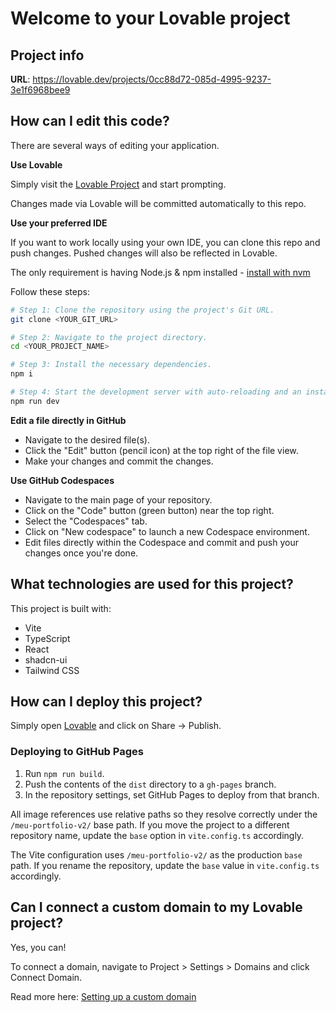 # Welcome to your Lovable project

## Project info

**URL**: https://lovable.dev/projects/0cc88d72-085d-4995-9237-3e1f6968bee9

## How can I edit this code?

There are several ways of editing your application.

**Use Lovable**

Simply visit the [Lovable Project](https://lovable.dev/projects/0cc88d72-085d-4995-9237-3e1f6968bee9) and start prompting.

Changes made via Lovable will be committed automatically to this repo.

**Use your preferred IDE**

If you want to work locally using your own IDE, you can clone this repo and push changes. Pushed changes will also be reflected in Lovable.

The only requirement is having Node.js & npm installed - [install with nvm](https://github.com/nvm-sh/nvm#installing-and-updating)

Follow these steps:

```sh
# Step 1: Clone the repository using the project's Git URL.
git clone <YOUR_GIT_URL>

# Step 2: Navigate to the project directory.
cd <YOUR_PROJECT_NAME>

# Step 3: Install the necessary dependencies.
npm i

# Step 4: Start the development server with auto-reloading and an instant preview.
npm run dev
```

**Edit a file directly in GitHub**

- Navigate to the desired file(s).
- Click the "Edit" button (pencil icon) at the top right of the file view.
- Make your changes and commit the changes.

**Use GitHub Codespaces**

- Navigate to the main page of your repository.
- Click on the "Code" button (green button) near the top right.
- Select the "Codespaces" tab.
- Click on "New codespace" to launch a new Codespace environment.
- Edit files directly within the Codespace and commit and push your changes once you're done.

## What technologies are used for this project?

This project is built with:

- Vite
- TypeScript
- React
- shadcn-ui
- Tailwind CSS

## How can I deploy this project?

Simply open [Lovable](https://lovable.dev/projects/0cc88d72-085d-4995-9237-3e1f6968bee9) and click on Share -> Publish.

### Deploying to GitHub Pages

1. Run `npm run build`.
2. Push the contents of the `dist` directory to a `gh-pages` branch.
3. In the repository settings, set GitHub Pages to deploy from that branch.

All image references use relative paths so they resolve correctly under the
`/meu-portfolio-v2/` base path. If you move the project to a different
repository name, update the `base` option in `vite.config.ts` accordingly.

The Vite configuration uses `/meu-portfolio-v2/` as the production `base` path. If you rename the repository, update the `base` value in `vite.config.ts` accordingly.

## Can I connect a custom domain to my Lovable project?

Yes, you can!

To connect a domain, navigate to Project > Settings > Domains and click Connect Domain.

Read more here: [Setting up a custom domain](https://docs.lovable.dev/tips-tricks/custom-domain#step-by-step-guide)
